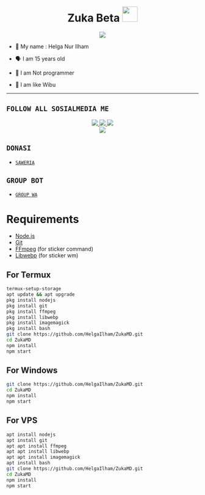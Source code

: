 <h1 align="center">Zuka Beta <img src="https://telegra.ph/file/94a2825c22252d5c0c3cf.jpg" width="40px" alt=""><br></h1>
<p align="center">
<img src="https://telegra.ph/file/94a2825c22252d5c0c3cf.jpg" />
</p>

<p align="center">

- 👼 My name : Helga Nur Ilham

- 🗣️ I am 15 years old 

- 🔭 I am Not programmer
 
- 🐣 I am like Wibu
</p>

------


## ```FOLLOW ALL SOSIALMEDIA ME```
<p align="center">
<a href="https://instagram.com/helga_store20"><img src="https://img.shields.io/badge/Instagram-E4405F?style=for-the-badge&logo=instagram&logoColor=white"/> 
<a href="https://wa.me/6281398860278"><img src="https://img.shields.io/badge/WhatsApp-25D366?style=for-the-badge&logo=whatsapp&logoColor=white" />
<a href="https://youtube.com/HelgaZexs妥"><img src="https://img.shields.io/badge/YouTube Helga-ff0000?style=for-the-badge&logo=youtube&logoColor=ff000000&link=https://youtube.com/HelgaZexs妥" /><br>
<a href="https://tiktok.com/@ilhamgz_20"><img src="https://img.shields.io/badge/Tiktok Helga-black?style=for-the-badge&logo=tiktok&logoColor=ff000000&link=https://tiktok.com/@ilhamgz_20" /></a>
</p>

## ```DONASI```

- [`SAWERIA`](https://saweria.co/SansNetwork)

## ```GROUP BOT```

- [`GROUP WA`](https://bit.ly/38nmSGt)

# Requirements
* [Node.js](https://nodejs.org/en/)
* [Git](https://git-scm.com/downloads)
* [FFmpeg](https://www.gyan.dev/ffmpeg/builds/) (for sticker command)
* [Libwebp](https://developers.google.com/speed/webp/download) (for sticker wm)

## For Termux
```bash
termux-setup-storage
apt update && apt upgrade
pkg install nodejs
pkg install git 
pkg install ffmpeg
pkg install libwebp 
pkg install imagemagick
pkg install bash
git clone https://github.com/HelgaIlham/ZukaMD.git
cd ZukaMD
npm install
npm start
```
## For Windows
```bash
git clone https://github.com/HelgaIlham/ZukaMD.git
cd ZukaMD
npm install
npm start
```
## For VPS
```bash
apt install nodejs 
apt install git 
apt apt install ffmpeg 
apt apt install libwebp 
apt apt install imagemagick
apt install bash
git clone https://github.com/HelgaIlham/ZukaMD.git
cd ZukaMD
npm install
npm start
```

